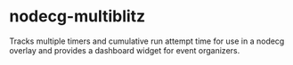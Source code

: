 # nodecg-multiblitz

Tracks multiple timers and cumulative run attempt time for use in a nodecg overlay and provides a dashboard widget for event organizers.